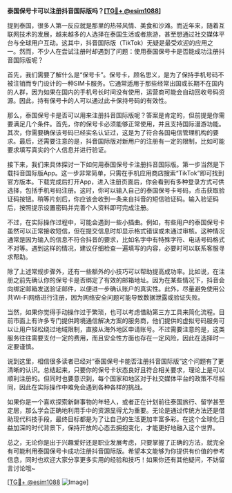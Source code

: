 **泰国保号卡可以注册抖音国际版吗？[[TG💪+ @esim1088](https://t.me/s/esim1088)]**

提到泰国，很多人第一反应就是那里的热带风情、美食和沙滩。而近年来，随着互联网技术的发展，越来越多的人选择在泰国生活或者旅游，甚至想通过社交媒体平台与全球用户互动。这其中，抖音国际版（TikTok）无疑是最受欢迎的应用之一。然而，不少人在尝试注册时却遇到了问题：使用泰国保号卡是否能成功注册抖音国际版呢？

首先，我们需要了解什么是“保号卡”。保号卡，顾名思义，是为了保持手机号码不被注销而专门设计的一种SIM卡服务。它通常适用于那些经常出国或长期不在国内的人群，因为如果在国内的手机号长时间没有使用，运营商可能会自动回收号码资源。因此，持有保号卡的人可以通过此卡保持号码的有效性。

那么，泰国保号卡是否可以用来注册抖音国际版呢？答案是肯定的，但前提是你需要满足几个条件。首先，你的保号卡必须能够正常使用，并且支持国际漫游功能。其次，你需要确保该号码已经实名认证过，这是为了符合各国电信管理机构的要求。最后，还需要注意的是，抖音国际版对新用户的注册有一定的限制，比如可能要求填写真实的个人信息并进行验证。

接下来，我们来具体探讨一下如何用泰国保号卡注册抖音国际版。第一步当然是下载抖音国际版App。这一步非常简单，只需在手机应用商店搜索“TikTok”即可找到官方版本。下载完成后打开App，进入注册页面后，你会看到有多种登录方式可供选择，包括手机号码注册。这时，你可以输入自己的泰国保号卡号码，点击获取验证码按钮。稍等片刻后，你应该会收到一条来自抖音的短信验证码。输入验证码后，按照提示设置密码并完善个人资料即可完成注册。

不过，在实际操作过程中，可能会遇到一些小插曲。例如，有些用户的泰国保号卡虽然可以正常接收短信，但在提交信息时却显示格式错误或未通过审核。这种情况通常是因为输入的信息不符合抖音的要求，比如名字中有特殊字符、电话号码格式不对等。遇到这样的情况，建议仔细检查一遍填写的内容，必要时可以联系客服寻求帮助。

除了上述常规步骤外，还有一些额外的小技巧可以帮助提高成功率。比如说，在注册之前先确认你的保号卡是否绑定了有效的邮箱地址。因为在某些情况下，抖音会向绑定邮箱发送验证邮件，以便进一步确认账户的真实性。此外，尽量避免使用公共Wi-Fi网络进行注册，因为网络安全问题可能导致数据泄露或验证失败。

当然，如果你觉得手动操作过于繁琐，也可以考虑借助第三方工具来简化流程。目前市面上有许多专门提供跨境通信解决方案的服务商，他们提供的虚拟号码服务可以让用户轻松绕过地域限制，直接从海外地区申请账号。不过需要注意的是，这类服务往往需要支付一定的费用，而且安全性方面也存在一定风险，因此在选择时一定要谨慎。

说到这里，相信很多读者已经对“泰国保号卡能否注册抖音国际版”这个问题有了更清晰的认识。总结起来，只要你的保号卡状态良好且符合相关要求，理论上是可以顺利注册的。但同时也要意识到，每个国家和地区对于社交媒体平台的政策不尽相同，因此在实际操作中难免会遇到各种各样的挑战。

如果你是一个喜欢探索新鲜事物的年轻人，或者正在计划前往泰国旅行、留学甚至定居，那么学会正确地利用手中的资源显得尤为重要。无论是通过传统方法还是借助现代科技手段，最终目标都是为了让自己的生活更加丰富多彩。在这个全球化日益加深的时代背景下，保持开放的心态去拥抱变化，才能更好地融入这个世界。

总之，无论你是出于兴趣爱好还是职业发展考虑，只要掌握了正确的方法，就完全有可能利用泰国保号卡成功注册抖音国际版。希望本文能够为你提供有价值的参考信息，同时也欢迎大家分享更多实用的经验和技巧！如果你还有其他疑问，不妨留言讨论哦~

[[TG💪+ @esim1088](https://t.me/s/esim1088) ![Image](https://i.postimg.cc/4NQfJmqS/Snipaste-2025-05-13-00-14-12.png)]